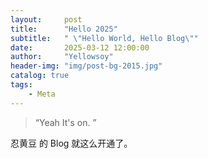 ```yaml
---
layout:     post
title:      "Hello 2025"
subtitle:   " \"Hello World, Hello Blog\""
date:       2025-03-12 12:00:00
author:     "Yellowsoy"
header-img: "img/post-bg-2015.jpg"
catalog: true
tags:
    - Meta
---
```


> “Yeah It's on. ”


忍黄豆 的 Blog 就这么开通了。


